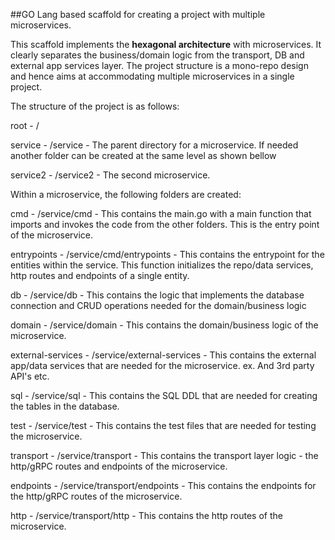 ##GO Lang based scaffold for creating a project with multiple microservices. 

This scaffold implements the **hexagonal architecture** with microservices. It clearly separates the business/domain logic from the transport, DB and external app services layer. The project structure is a mono-repo design and hence aims at accommodating multiple microservices in a single project.

The structure of the project is as follows:

root - /

service - /service - The parent directory for a microservice. If needed another folder can be created at the same level as shown bellow

service2 - /service2 - The second microservice.

Within a microservice, the following folders are created:

cmd - /service/cmd - This contains the main.go with a main function that imports and invokes the code from the other folders. This is the entry point of the microservice.

entrypoints - /service/cmd/entrypoints - This contains the entrypoint for the entities within the service. This function initializes the repo/data services, http routes and endpoints of a single entity.

db - /service/db - This contains the logic that implements the database connection and CRUD operations needed for the domain/business logic

domain - /service/domain - This contains the domain/business logic of the microservice.

external-services - /service/external-services - This contains the external app/data services that are needed for the microservice. ex. And 3rd party API's etc.

sql - /service/sql - This contains the SQL DDL that are needed for creating the tables in the database.

test - /service/test - This contains the test files that are needed for testing the microservice.

transport - /service/transport - This contains the transport layer logic - the http/gRPC routes and endpoints of the microservice.

endpoints - /service/transport/endpoints - This contains the endpoints for the http/gRPC routes of the microservice.

http - /service/transport/http - This contains the http routes of the microservice.